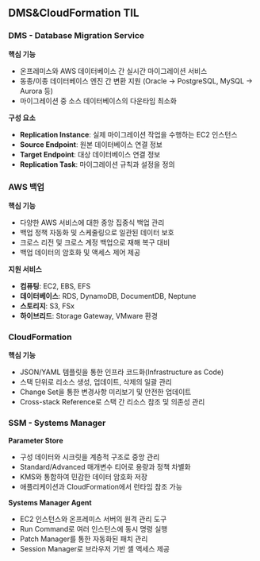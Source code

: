 ## DMS&CloudFormation TIL

### DMS - Database Migration Service

**핵심 기능**
- 온프레미스와 AWS 데이터베이스 간 실시간 마이그레이션 서비스
- 동종/이종 데이터베이스 엔진 간 변환 지원 (Oracle → PostgreSQL, MySQL → Aurora 등)
- 마이그레이션 중 소스 데이터베이스의 다운타임 최소화

**구성 요소**
- **Replication Instance**: 실제 마이그레이션 작업을 수행하는 EC2 인스턴스
- **Source Endpoint**: 원본 데이터베이스 연결 정보
- **Target Endpoint**: 대상 데이터베이스 연결 정보
- **Replication Task**: 마이그레이션 규칙과 설정을 정의

### AWS 백업

**핵심 기능**
- 다양한 AWS 서비스에 대한 중앙 집중식 백업 관리
- 백업 정책 자동화 및 스케줄링으로 일관된 데이터 보호
- 크로스 리전 및 크로스 계정 백업으로 재해 복구 대비
- 백업 데이터의 암호화 및 액세스 제어 제공

**지원 서비스**
- **컴퓨팅**: EC2, EBS, EFS
- **데이터베이스**: RDS, DynamoDB, DocumentDB, Neptune
- **스토리지**: S3, FSx
- **하이브리드**: Storage Gateway, VMware 환경

### CloudFormation

**핵심 기능**
- JSON/YAML 템플릿을 통한 인프라 코드화(Infrastructure as Code)
- 스택 단위로 리소스 생성, 업데이트, 삭제의 일괄 관리
- Change Set을 통한 변경사항 미리보기 및 안전한 업데이트
- Cross-stack Reference로 스택 간 리소스 참조 및 의존성 관리

### SSM - Systems Manager

**Parameter Store**
- 구성 데이터와 시크릿을 계층적 구조로 중앙 관리
- Standard/Advanced 매개변수 티어로 용량과 정책 차별화
- KMS와 통합하여 민감한 데이터 암호화 저장
- 애플리케이션과 CloudFormation에서 런타임 참조 가능

**Systems Manager Agent**
- EC2 인스턴스와 온프레미스 서버의 원격 관리 도구
- Run Command로 여러 인스턴스에 동시 명령 실행
- Patch Manager를 통한 자동화된 패치 관리
- Session Manager로 브라우저 기반 셸 액세스 제공